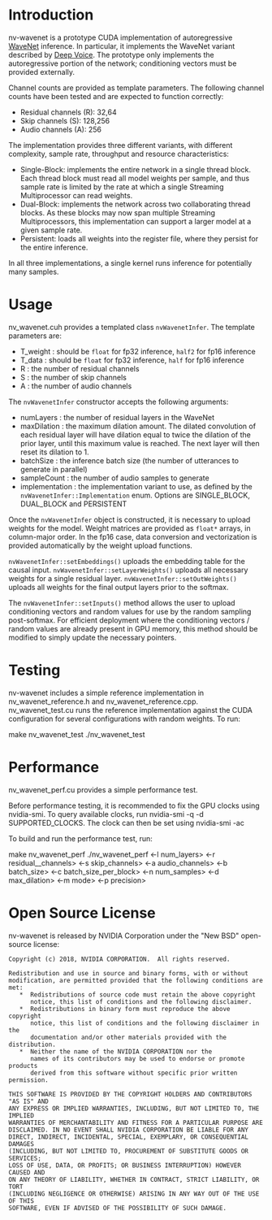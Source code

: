 # Introduction

nv-wavenet is a prototype CUDA implementation of autoregressive [WaveNet](https://arxiv.org/abs/1609.03499) inference.  In particular, it implements the WaveNet variant described by [Deep Voice](https://arxiv.org/abs/1702.07825).  The prototype only implements the autoregressive portion of the network; conditioning vectors must be provided externally.

Channel counts are provided as template parameters.  The following channel counts have been tested and are expected to function correctly:

* Residual channels (R): 32,64
* Skip channels (S): 128,256
* Audio channels (A): 256

The implementation provides three different variants, with different complexity, sample rate, throughput and resource characteristics:

* Single-Block: implements the entire network in a single thread block. Each thread block must read all model weights per sample, and thus sample rate is limited by the rate at which a single Streaming Multiprocessor can read weights. 
* Dual-Block: implements the network across two collaborating thread blocks. As these blocks may now span multiple Streaming Multiprocessors, this implementation can support a larger model at a given sample rate.
* Persistent: loads all weights into the register file, where they persist for the entire inference.  

In all three implementations, a single kernel runs inference for potentially many samples.

# Usage

nv_wavenet.cuh provides a templated class `nvWavenetInfer`.  The template parameters are:
* T_weight : should be `float` for fp32 inference, `half2` for fp16 inference
* T_data : should be `float` for fp32 inference, `half` for fp16 inference
* R : the number of residual channels  
* S : the number of skip channels
* A : the number of audio channels

The `nvWavenetInfer` constructor accepts the following arguments:
* numLayers : the number of residual layers in the WaveNet
* maxDilation : the maximum dilation amount.  The dilated convolution of each residual layer will have dilation equal to twice the dilation of the prior layer, until this maximum value is reached.  The next layer will then reset its dilation to 1.
* batchSize : the inference batch size (the number of utterances to generate in parallel)
* sampleCount : the number of audio samples to generate
* implementation : the implementation variant to use, as defined by the `nvWavenetInfer::Implementation` enum.  Options are SINGLE_BLOCK, DUAL_BLOCK and PERSISTENT

Once the `nvWavenetInfer` object is constructed, it is necessary to upload weights for the model.  Weight matrices are provided as `float*` arrays, in column-major order.  In the fp16 case, data conversion and vectorization is provided automatically by the weight upload functions.

`nvWavenetInfer::setEmbeddings()` uploads the embedding table for the causal input.
`nvWavenetInfer::setLayerWeights()` uploads all necessary weights for a single residual layer.
`nvWavenetInfer::setOutWeights()` uploads all weights for the final output layers prior to the softmax.

The `nvWavenetInfer::setInputs()` method allows the user to upload conditioning vectors and random values for use by the random sampling post-softmax.  For efficient deployment where the conditioning vectors / random values are already present in GPU memory, this method should be modified to simply update the necessary pointers.

# Testing

nv-wavenet includes a simple reference implementation in nv_wavenet_reference.h and nv_wavenet_reference.cpp.  nv_wavenet_test.cu runs the reference implementation against the CUDA configuration for several configurations with random weights.  To run:

make nv_wavenet_test
./nv_wavenet_test

# Performance

nv_wavenet_perf.cu provides a simple performance test.

Before performance testing, it is recommended to fix the GPU clocks using nvidia-smi.  To query available clocks, run nvidia-smi -q -d SUPPORTED_CLOCKS.  The clock can then be set using nvidia-smi -ac

To build and run the performance test, run:

make nv_wavenet_perf
./nv_wavenet_perf <-l num_layers> <-r residual__channels> <-s skip_channels> <-a audio_channels> <-b batch_size> <-c batch_size_per_block> <-n num_samples> <-d max_dilation> <-m mode> <-p precision>

# Open Source License

nv-wavenet is released by NVIDIA Corporation under the "New BSD" open-source license:

```
Copyright (c) 2018, NVIDIA CORPORATION.  All rights reserved.

Redistribution and use in source and binary forms, with or without
modification, are permitted provided that the following conditions are met:
   *  Redistributions of source code must retain the above copyright
      notice, this list of conditions and the following disclaimer.
   *  Redistributions in binary form must reproduce the above copyright
      notice, this list of conditions and the following disclaimer in the
      documentation and/or other materials provided with the distribution.
   *  Neither the name of the NVIDIA CORPORATION nor the
      names of its contributors may be used to endorse or promote products
      derived from this software without specific prior written permission.

THIS SOFTWARE IS PROVIDED BY THE COPYRIGHT HOLDERS AND CONTRIBUTORS "AS IS" AND
ANY EXPRESS OR IMPLIED WARRANTIES, INCLUDING, BUT NOT LIMITED TO, THE IMPLIED
WARRANTIES OF MERCHANTABILITY AND FITNESS FOR A PARTICULAR PURPOSE ARE
DISCLAIMED. IN NO EVENT SHALL NVIDIA CORPORATION BE LIABLE FOR ANY
DIRECT, INDIRECT, INCIDENTAL, SPECIAL, EXEMPLARY, OR CONSEQUENTIAL DAMAGES
(INCLUDING, BUT NOT LIMITED TO, PROCUREMENT OF SUBSTITUTE GOODS OR SERVICES;
LOSS OF USE, DATA, OR PROFITS; OR BUSINESS INTERRUPTION) HOWEVER CAUSED AND
ON ANY THEORY OF LIABILITY, WHETHER IN CONTRACT, STRICT LIABILITY, OR TORT
(INCLUDING NEGLIGENCE OR OTHERWISE) ARISING IN ANY WAY OUT OF THE USE OF THIS
SOFTWARE, EVEN IF ADVISED OF THE POSSIBILITY OF SUCH DAMAGE.
```
